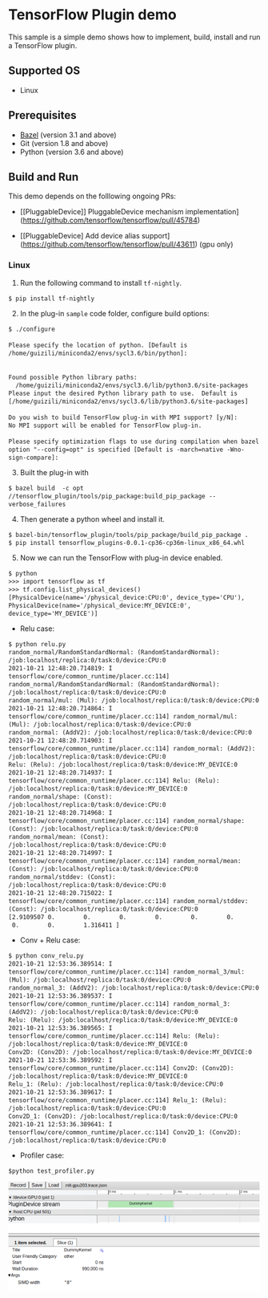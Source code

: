 # TensorFlow Plugin demo
This sample is a simple demo shows how to implement, build, install and run a TensorFlow plugin.

## Supported OS
* Linux

## Prerequisites

* [Bazel](https://docs.bazel.build/versions/master/install-ubuntu.html) (version 3.1 and above)
* Git (version 1.8 and above)
* Python (version 3.6 and above)

## Build and Run
This demo depends on the folllowing ongoing PRs:
* [\[PluggableDevice\]] PluggableDevice mechanism implementation](https://github.com/tensorflow/tensorflow/pull/45784)

* [\[PluggableDevice\] Add device alias support] (https://github.com/tensorflow/tensorflow/pull/43611) (gpu only)

### Linux
1. Run the following command to install `tf-nightly`.
```
$ pip install tf-nightly
```
2. In the plug-in `sample` code folder, configure build options:
```
$ ./configure 

Please specify the location of python. [Default is /home/guizili/miniconda2/envs/sycl3.6/bin/python]: 


Found possible Python library paths:
  /home/guizili/miniconda2/envs/sycl3.6/lib/python3.6/site-packages
Please input the desired Python library path to use.  Default is [/home/guizili/miniconda2/envs/sycl3.6/lib/python3.6/site-packages]

Do you wish to build TensorFlow plug-in with MPI support? [y/N]: 
No MPI support will be enabled for TensorFlow plug-in.

Please specify optimization flags to use during compilation when bazel option "--config=opt" is specified [Default is -march=native -Wno-sign-compare]: 
```

3. Built the plug-in with
```
$ bazel build  -c opt //tensorflow_plugin/tools/pip_package:build_pip_package --verbose_failures
```
4. Then generate a python wheel and install it.
```
$ bazel-bin/tensorflow_plugin/tools/pip_package/build_pip_package .
$ pip install tensorflow_plugins-0.0.1-cp36-cp36m-linux_x86_64.whl
```
5. Now we can run the TensorFlow with plug-in device enabled.
```
$ python
>>> import tensorflow as tf
>>> tf.config.list_physical_devices()
[PhysicalDevice(name='/physical_device:CPU:0', device_type='CPU'), PhysicalDevice(name='/physical_device:MY_DEVICE:0', device_type='MY_DEVICE')]
```
*  Relu case:
```
$ python relu.py
random_normal/RandomStandardNormal: (RandomStandardNormal): /job:localhost/replica:0/task:0/device:CPU:0
2021-10-21 12:48:20.714819: I tensorflow/core/common_runtime/placer.cc:114] random_normal/RandomStandardNormal: (RandomStandardNormal): /job:localhost/replica:0/task:0/device:CPU:0
random_normal/mul: (Mul): /job:localhost/replica:0/task:0/device:CPU:0
2021-10-21 12:48:20.714864: I tensorflow/core/common_runtime/placer.cc:114] random_normal/mul: (Mul): /job:localhost/replica:0/task:0/device:CPU:0
random_normal: (AddV2): /job:localhost/replica:0/task:0/device:CPU:0
2021-10-21 12:48:20.714903: I tensorflow/core/common_runtime/placer.cc:114] random_normal: (AddV2): /job:localhost/replica:0/task:0/device:CPU:0
Relu: (Relu): /job:localhost/replica:0/task:0/device:MY_DEVICE:0
2021-10-21 12:48:20.714937: I tensorflow/core/common_runtime/placer.cc:114] Relu: (Relu): /job:localhost/replica:0/task:0/device:MY_DEVICE:0
random_normal/shape: (Const): /job:localhost/replica:0/task:0/device:CPU:0
2021-10-21 12:48:20.714968: I tensorflow/core/common_runtime/placer.cc:114] random_normal/shape: (Const): /job:localhost/replica:0/task:0/device:CPU:0
random_normal/mean: (Const): /job:localhost/replica:0/task:0/device:CPU:0
2021-10-21 12:48:20.714997: I tensorflow/core/common_runtime/placer.cc:114] random_normal/mean: (Const): /job:localhost/replica:0/task:0/device:CPU:0
random_normal/stddev: (Const): /job:localhost/replica:0/task:0/device:CPU:0
2021-10-21 12:48:20.715022: I tensorflow/core/common_runtime/placer.cc:114] random_normal/stddev: (Const): /job:localhost/replica:0/task:0/device:CPU:0
[2.9109507 0.        0.        0.        0.        0.        0.
 0.        0.        1.316411 ]

```
* Conv + Relu case:
```
$ python conv_relu.py
2021-10-21 12:53:36.389514: I tensorflow/core/common_runtime/placer.cc:114] random_normal_3/mul: (Mul): /job:localhost/replica:0/task:0/device:CPU:0
random_normal_3: (AddV2): /job:localhost/replica:0/task:0/device:CPU:0
2021-10-21 12:53:36.389537: I tensorflow/core/common_runtime/placer.cc:114] random_normal_3: (AddV2): /job:localhost/replica:0/task:0/device:CPU:0
Relu: (Relu): /job:localhost/replica:0/task:0/device:MY_DEVICE:0
2021-10-21 12:53:36.389565: I tensorflow/core/common_runtime/placer.cc:114] Relu: (Relu): /job:localhost/replica:0/task:0/device:MY_DEVICE:0
Conv2D: (Conv2D): /job:localhost/replica:0/task:0/device:MY_DEVICE:0
2021-10-21 12:53:36.389592: I tensorflow/core/common_runtime/placer.cc:114] Conv2D: (Conv2D): /job:localhost/replica:0/task:0/device:MY_DEVICE:0
Relu_1: (Relu): /job:localhost/replica:0/task:0/device:CPU:0
2021-10-21 12:53:36.389617: I tensorflow/core/common_runtime/placer.cc:114] Relu_1: (Relu): /job:localhost/replica:0/task:0/device:CPU:0
Conv2D_1: (Conv2D): /job:localhost/replica:0/task:0/device:CPU:0
2021-10-21 12:53:36.389641: I tensorflow/core/common_runtime/placer.cc:114] Conv2D_1: (Conv2D): /job:localhost/replica:0/task:0/device:CPU:0
```
* Profiler case:
```
$python test_profiler.py
```
<div>
<img src=profiler_result.png>
</div>

